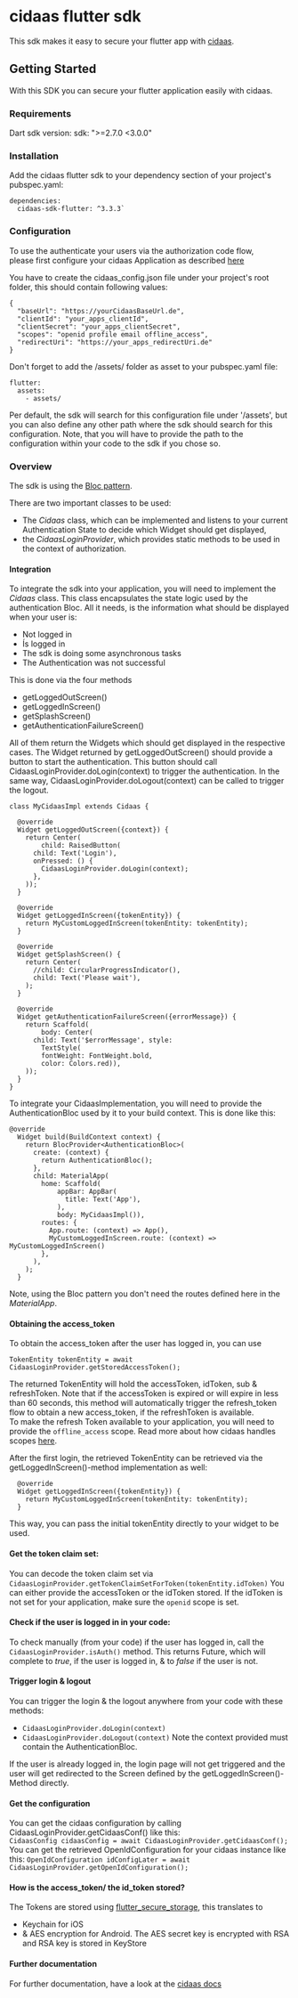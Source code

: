 # cidaas flutter sdk

This sdk makes it easy to secure your flutter app with [cidaas](https://www.cidaas.com/).

## Getting Started
With this SDK you can secure your flutter application easily with cidaas.  

### Requirements
Dart sdk version:
sdk: ">=2.7.0 <3.0.0"

### Installation
Add the cidaas flutter sdk to your dependency section of your project's pubspec.yaml:
```
dependencies:
  cidaas-sdk-flutter: ^3.3.3`
```
### Configuration
To use the authenticate your users via the authorization code flow,  
please first configure your cidaas Application as described [here](https://docs.cidaas.de/manage-applications.html)

You have to create the cidaas_config.json file under your project's root folder, this should contain following values:
```
{
  "baseUrl": "https://yourCidaasBaseUrl.de",
  "clientId": "your_apps_clientId",
  "clientSecret": "your_apps_clientSecret",
  "scopes": "openid profile email offline_access",
  "redirectUri": "https://your_apps_redirectUri.de"
}
```
Don't forget to add the /assets/ folder as asset to your pubspec.yaml file:
```
flutter:
  assets:
    - assets/
```
Per default, the sdk will search for this configuration file under '/assets', but you can also define any other path where the sdk should search for this configuration.
Note, that you will have to provide the path to the configuration within your code to the sdk if you chose so.

### Overview
The sdk is using the [Bloc pattern](https://pub.dev/packages/bloc).

There are two important classes to be used:
* The *Cidaas* class, which can be implemented and listens to your current Authentication State to decide which Widget should get displayed,
* the *CidaasLoginProvider*, which provides static methods to be used in the context of authorization.

#### Integration
To integrate the sdk into your application, you will need to implement the *Cidaas* class.
This class encapsulates the state logic used by the authentication Bloc.
All it needs, is the information what should be displayed when your user is:
* Not logged in
* Ís logged in
* The sdk is doing some asynchronous tasks
* The Authentication was not successful

This is done via the four methods
* getLoggedOutScreen()
* getLoggedInScreen()
* getSplashScreen()
* getAuthenticationFailureScreen()

All of them return the Widgets which should get displayed in the respective cases.
The Widget returned by getLoggedOutScreen() should provide a button to start the authentication.
This button should call CidaasLoginProvider.doLogin(context) to trigger the authentication.
In the same way, CidaasLoginProvider.doLogout(context) can be called to trigger the logout.

```
class MyCidaasImpl extends Cidaas {
  
  @override
  Widget getLoggedOutScreen({context}) {
    return Center(
        child: RaisedButton(
      child: Text('Login'),
      onPressed: () {
        CidaasLoginProvider.doLogin(context);
      },
    ));
  }
  
  @override
  Widget getLoggedInScreen({tokenEntity}) {
    return MyCustomLoggedInScreen(tokenEntity: tokenEntity);
  }

  @override
  Widget getSplashScreen() {
    return Center(
      //child: CircularProgressIndicator(),
      child: Text('Please wait'),
    );
  }

  @override
  Widget getAuthenticationFailureScreen({errorMessage}) {
    return Scaffold(
        body: Center(
      child: Text('$errorMessage', style:
        TextStyle(
        fontWeight: FontWeight.bold,
        color: Colors.red)),
    ));
  }
}

```
To integrate your CidaasImplementation, you will need to provide the AuthenticationBloc used by it to your build context.
This is done like this:

```
@override
  Widget build(BuildContext context) {
    return BlocProvider<AuthenticationBloc>(
      create: (context) {
        return AuthenticationBloc();
      },
      child: MaterialApp(
        home: Scaffold(
            appBar: AppBar(
              title: Text('App'),
            ),
            body: MyCidaasImpl()),
        routes: {
          App.route: (context) => App(),
          MyCustomLoggedInScreen.route: (context) => MyCustomLoggedInScreen()
        },
      ),
    );
  }
```
Note, using the Bloc pattern you don't need the routes defined here in the *MaterialApp*.

#### Obtaining the access_token
To obtain the access_token after the user has logged in, you can use
```
TokenEntity tokenEntity = await CidaasLoginProvider.getStoredAccessToken();
```
The returned TokenEntity will hold the accessToken, idToken, sub & refreshToken.
Note that if the accessToken is expired or will expire in less than 60 seconds, this method will automatically
trigger the refresh_token flow to obtain a new access_token, if the refreshToken is available.  
To make the refresh Token available to your application, you will need to provide the ```offline_access``` scope.
Read more about how cidaas handles scopes [here](https://docs.cidaas.de/manage-applications/scope-management.html#scope-management).

After the first login, the retrieved TokenEntity can be retrieved via the getLoggedInScreen()-method implementation as well:
```
  @override
  Widget getLoggedInScreen({tokenEntity}) {
    return MyCustomLoggedInScreen(tokenEntity: tokenEntity);
  }
 ```
 This way, you can pass the initial tokenEntity directly to your widget to be used.

#### Get the token claim set:
You can decode the token claim set via ```CidaasLoginProvider.getTokenClaimSetForToken(tokenEntity.idToken)```
You can either provide the accessToken or the idToken stored.
If the idToken is not set for your application, make sure the ```openid``` scope is set.

#### Check if the user is logged in in your code:
To check manually (from your code) if the user has logged in, call the
```CidaasLoginProvider.isAuth()``` method.
This returns Future<bool>, which will complete to *true*, if the user is logged in, & to *false* if the user is not.

#### Trigger login & logout
You can trigger the login & the logout anywhere from your code with these methods:
* ```CidaasLoginProvider.doLogin(context)```
* ```CidaasLoginProvider.doLogout(context)```
Note the context provided must contain the AuthenticationBloc.

If the user is already logged in, the login page will not get triggered and the user will get redirected
to the Screen defined by the getLoggedInScreen()-Method directly.

#### Get the configuration
You can get the cidaas configuration by calling CidaasLoginProvider.getCidaasConf() like this:  
```CidaasConfig cidaasConfig = await CidaasLoginProvider.getCidaasConf();```
You can get the retrieved OpenIdConfiguration for your cidaas instance like this:
```OpenIdConfiguration idConfigLater = await CidaasLoginProvider.getOpenIdConfiguration();```

#### How is the access_token/ the id_token stored?
The Tokens are stored using [flutter_secure_storage](https://pub.dev/packages/flutter_secure_storage), this translates to

* Keychain for iOS
* & AES encryption for Android. The AES secret key is encrypted with RSA and RSA key is stored in KeyStore

#### Further documentation
For further documentation, have a look at the [cidaas docs](https://docs.cidaas.de)